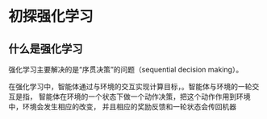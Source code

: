 # 初探强化学习
## 什么是强化学习
强化学习主要解决的是“序贯决策”的问题（sequential decision making）。

在强化学习中，智能体通过与环境的交互实现计算目标，。智能体与环境的一轮交互是指，
智能体在环境的一个状态下做一个动作决策，把这个动作作用到环境中，环境会发生相应的改变，
并且相应的奖励反馈和一轮状态会传回机器

